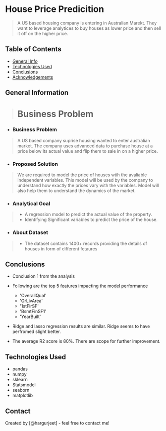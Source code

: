 # House Price Predicition
> A US based housing company is entering in Australian Marekt. They want to leverage analytices to buy houses as lower price and then sell it off on the higher price.


## Table of Contents
* [General Info](#general-information)
* [Technologies Used](#technologies-used)
* [Conclusions](#conclusions)
* [Acknowledgements](#acknowledgements)

<!-- You can include any other section that is pertinent to your problem -->

## General Information

> # Business Problem
> 
  
- ### Business Problem
> A US based company suprise housing wanted to enter australian market. The company uses advanced data to purchase house at a price below its actual value and flip them to sale in on a higher price.

- ### Proposed Solution
> We are required to model the price of houses wtih the avaliable independent variables. This model will be used by the company to understand how exactly the prices vary with the variables. Model will also help them to understand the dynamics of the market.

- ### Analytical Goal
> - A regression model to predict the actual value of the property.
> - Identifying Significant variables to predict the price of the house.

- ### About Dataset
> - The dataset contains 1400+ records providing the details of houses in form of different fetaures

<!-- You don't have to answer all the questions - just the ones relevant to your project. -->

## Conclusions
- Conclusion 1 from the analysis
 - Following are the top 5 features impacting the model performance
    - 'OverallQual'
    - 'GrLivArea'
    - '1stFlrSF'
    - 'BsmtFinSF1'
    - 'YearBuilt'
- Ridge and lasso regression results are similar. Ridge seems to have perfromed slight better.

- The average R2 score is 80%. There are scope for further improvement.

<!-- You don't have to answer all the questions - just the ones relevant to your project. -->


## Technologies Used
- pandas
- numpy
- sklearn
- Statsmodel
- seaborn
- matplotlib

<!-- As the libraries versions keep on changing, it is recommended to mention the version of library used in this project -->


## Contact
Created by [@hargurjeet] - feel free to contact me!


<!-- Optional -->
<!-- ## License -->
<!-- This project is open source and available under the [... License](). -->

<!-- You don't have to include all sections - just the one's relevant to your project -->
